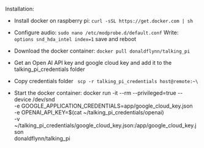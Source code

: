 Installation:

- Install docker on raspberry pi:
`curl -sSL https://get.docker.com | sh`


- Configure audio:
`sudo nano /etc/modprobe.d/default.conf`
Write: `options snd_hda_intel index=1`
save and reboot

- Download the docker container:
`docker pull donaldflynn/talking_pi`

- Get an Open AI API key and google cloud key and add it to the talking_pi_credentials folder

- Copy credentials folder
` scp -r talking_pi_credentials host@remote:~\`


- Start the docker container:
docker run -it --rm --privileged=true --device /dev/snd \
-e GOOGLE_APPLICATION_CREDENTIALS=app/google_cloud_key.json \
-e OPENAI_API_KEY=$(cat ~/talking_pi_credentials/openai) \
-v ~/talking_pi_credentials/google_cloud_key.json:/app/google_cloud_key.json \
donaldflynn/talking_pi